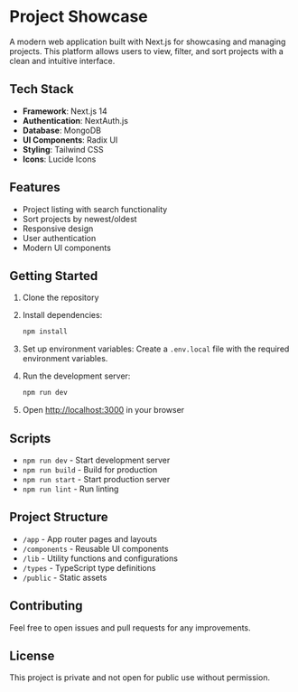 # Project Showcase

A modern web application built with Next.js for showcasing and managing projects. This platform allows users to view, filter, and sort projects with a clean and intuitive interface.

## Tech Stack

- **Framework**: Next.js 14
- **Authentication**: NextAuth.js
- **Database**: MongoDB
- **UI Components**: Radix UI
- **Styling**: Tailwind CSS
- **Icons**: Lucide Icons

## Features

- Project listing with search functionality
- Sort projects by newest/oldest
- Responsive design
- User authentication
- Modern UI components

## Getting Started

1. Clone the repository
2. Install dependencies:
   ```bash
   npm install
   ```

3. Set up environment variables:
   Create a `.env.local` file with the required environment variables.

4. Run the development server:
   ```bash
   npm run dev
   ```

5. Open [http://localhost:3000](http://localhost:3000) in your browser

## Scripts

- `npm run dev` - Start development server
- `npm run build` - Build for production
- `npm run start` - Start production server
- `npm run lint` - Run linting

## Project Structure

- `/app` - App router pages and layouts
- `/components` - Reusable UI components
- `/lib` - Utility functions and configurations
- `/types` - TypeScript type definitions
- `/public` - Static assets

## Contributing

Feel free to open issues and pull requests for any improvements.

## License

This project is private and not open for public use without permission.
